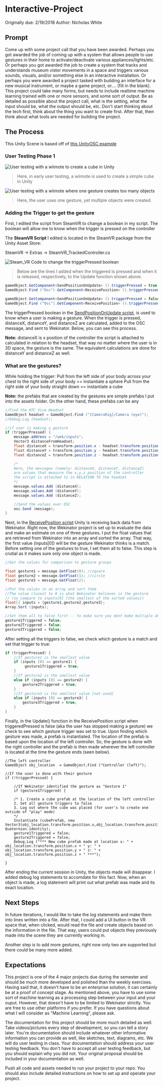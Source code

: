

# Interactive-Project
Originally due: 2/19/2018
Author: Nicholas White

## Prompt
Come up with some project call that you have been awarded. Perhaps you got awarded the job of coming up with a system that allows people to use gestures in their home to activate/deactivate various appliances/lights/etc. Or perhaps you got awarded the job to create a system that tracks and understands museum vistor movements in a space and triggers various sounds, visuals, and/or something else in an interactive installation. Or perhaps you were awarded a project tasked with building an interface for a new musical instrument, or maybe a game project, or.... (fill in the blank). This project could take many forms, but needs to include realtime machine learning trained with one or more sensors, and some sort of output. Be as detailed as possible about the project call, what is the setting, what the input should be, what the output should be, etc. Don't start thinking about the tech first, think about the thing you want to create first. After that, then think about what tools are needed for building the project.


## The Process

This Unity Scene is based off of [this UnityOSC example](http://thomasfredericks.github.io/UnityOSC/)


### User Testing Phase 1

![User testing with a wiimote to create a cube in Unity](https://github.com/artintelclass/interactive-project-njw275/blob/master/GIFs/user-testing-wiimote.gif)
> Here, in early user testing, a wiimote is used to create a simple cube in Unity

![User testing with a wiimote where one gesture creates too many objects](https://github.com/artintelclass/interactive-project-njw275/blob/master/GIFs/too-many-cubes-usertesting.gif)
> Here, the user uses one gesture, yet multiple objects were created. 

### Adding the Trigger to get the gesture

First, I edited the script from SteamVR to change a boolean in my script. The boolean will allow me to know when the trigger is pressed on the controller

The **SteamVR Script** I edited is located in the SteamVR package from the Unity Asset Store:

SteamVR -> Extras -> SteamVR_TrackedController.cs

![Steam_VR Code to change the triggerPressed boolean](https://github.com/artintelclass/interactive-project-njw275/blob/master/Images/FromSteamVR.png)

> Below are the lines I added when the triggered is pressed and when it is released, respectively, to the Update function shown above.

```C#
gameObject.GetComponent<SendPositionOnUpdate> ().triggerPressed = true;
GameObject.Find ("Osc").GetComponent<ReceivePosition> ().triggerPressed = true; 
```

```C#
gameObject.GetComponent<SendPositionOnUpdate> ().triggerPressed = false;
GameObject.Find ("Osc").GetComponent<ReceivePosition> ().triggerPressed = false;
```

The triggerPressed boolean in the [SendPositionOnUpdate script](https://github.com/artintelclass/interactive-project-njw275/blob/master/Assets/SendPositionOnUpdate.cs), is used to know when a user is making a gesture. When the trigger is pressed, distanceX, distanceY, and distanceZ are calculated, added to the OSC message, and sent to Wekinator. Below, you can see this process. 

**Note:** distanceX is x position of the controller the script is attached to calculated in relation to the headset, that way no matter where the user is in 3D space, the gesture is the same. The equivalent calculations are done for distanceY and distanceZ as well. 

### What are the gestures?
While holding the trigger:
Pull from the left side of your body across your chest to the right side of your body == instantiate a sphere
Pull from the right side of your body straight down == instantiate a cube

**Note:** the prefabs that are created by the gestures are simple prefabs I put into the assets folder. On the other hand, these prefabs can be any 

```C#
//Find the HTC Vive Headset
GameObject headset = GameObject.Find ("[CameraRig]/Camera (eye)");
//Debug.Log (headset);

//if user is making a gesture
if (triggerPressed) {
	message.address = "/wek/inputs";
	Vector3 distanceFromHeadset;
	float distanceX = transform.position.x - headset.transform.position.x;
	float distanceY = transform.position.y - headset.transform.position.y;
	float distanceZ = transform.position.z - headset.transform.position.z;

	/*
	Here, the messages (namely: distanceX, distanceY, distanceZ)
	are values that measure the x,y,z position of the controller
	the script is attached to in RELATION TO the headset
	*/
	message.values.Add (distanceX);
	message.values.Add (distanceY);
	message.values.Add (distanceZ);

	//Send the values over OSC
	osc.Send (message);
}
```

Next, in the [ReceivePosition script](https://github.com/artintelclass/interactive-project-njw275/blob/master/Assets/ReceivePosition.cs) Unity is receiving back data from Wekinator. Right now, the Wekinator project is set up to evaluate the data and make an estimate on one of three gestures. I put the float values that are retrieved from Wekinator into an array and sorted the array. That way, the first value (inputs[0]) will be the gesture Wekinator thinks is a match. Before setting one of the gestures to true, I set them all to false. This step is crutial as it makes sure only one object is made.

```C#
//Get the values for comparison to gesture groups

float gesture1 = message.GetFloat(0); //square
float gesture2 = message.GetFloat(1); //circle
float gesture3 = message.GetFloat(2);

//Put the values in an array and sort them
//The value closest to 0 is what Wekinator believes is the gesture
// (so compare to inputs[0] [the smallest of the sorted values])
float[] inputs = {gesture1,gesture2,gesture3};
Array.Sort (inputs);

//Set them all to false first -- to make sure you dont make multiple objects at the same time
gesture1Triggered = false;
gesture2Triggered = false;
gesture3Triggered = false;
```

After setting all the triggers to false, we check which gesture is a match and set that trigger to true:

```C#
if (triggerPressed) {
	//If gesture1 is the smallest value
	if (inputs [0] == gesture1) {
	     gesture1Triggered = true;
	}
	//If gesture2 is the smallest value
	else if (inputs [0] == gesture2) {
		gesture2Triggered = true;
	}
	//If gesture3 is the smallest value [not used]
	else if (inputs [0] == gesture3) {
		gesture3Triggered = true;
	}
}
```

Finally, in the Update() function in the ReceivePosition script when triggeredPressed is false (aka the user has stopped making a gesture) we check to see which gesture trigger was set to true. Upon finding which gesture was made, a prefab is instantiated. The location of the prefab is based upon the location of the left controller. So, the gesture is done with the right controller and the prefab is then made wherever the left controller is located at the time the gesture ends (seen below).

```
//The left controller
GameObject obj_location  = GameObject.Find ("Controller (left)");

//If the user is done with their gesture
if (!triggerPressed) {

	//If Wekinator identified the gesture as "Gesture 1"
	if (gesture1Triggered) {

	/* 1. Create a cube prefab at the location of the left controller
	2. Set all gesture triggers to false
	3. Log out where the cube was placed (for user's to create one outside of "play" mode)
	*/
	Instantiate (cubePrefab, new Vector3(obj_location.transform.position.x,obj_location.transform.position.y,obj_location.transform.position.z), Quaternion.identity);
	gesture1Triggered = false;
	gesture2Triggered = false;
	Debug.Log ("*** New cube prefab made at location x: " + obj_location.transform.position.x + " y: " + obj_location.transform.position.y + " z: " + obj_location.transform.position.z + " ***");

}
```

After ending the current session in Unity, the objects made will disappear. I added debug log statements to accomdate for this fact. Now, when an object is made, a log statement will print out what prefab was made and its exact location. 

## Next Steps

In future iterations, I would like to take the log statements and make them into lines written into a file. After that, I could add a UI button in the VR space that, when clicked, would read the file and create objects based on the information in the file. That way, users could put objects they previously made into the scene they are currently working in. 

Another step is to add more gestures, right now only two are supported but there could be many more added.

## Expectations
This project is one of the 4 major projects due during the semester and should be much more developed and polished than the weekly exercises. Having said that, it doesn't have to be an enterprise solution, it can certainly be at a proof of concept stage. As mentioned above, you have to use some sort of machine learning as a processing step between your input and your ouput. However, that doesn't have to be limited to Wekinator strictly. You are free to use other platforms if you prefer. If you have questions about what I will consider as "Machine Learning", please ask. 

The documentation for this project should be more much detailed as well. Take videos/pictures every step of development, so you can tell a story later. You're documentation should include whatever other informative information you can provide as well, like sketches, text, diagrams, etc. We will do user testing in class. Your documentation should address your user testing feedback. You don't have to accept all user testing feedback, but you should explain why you did not. Your original proposal should be included in your documentation as well.

Push all code and assets needed to run your project to your repo. You should also include detailed instructions on how to set up and operate your project.





